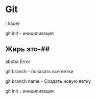 # Git

i hacer

git init - иницилизация

## Жирь это-##

aboba
Error

git branch - показать все ветки

git branch name - Создать новую ветку

git init - иницилизация